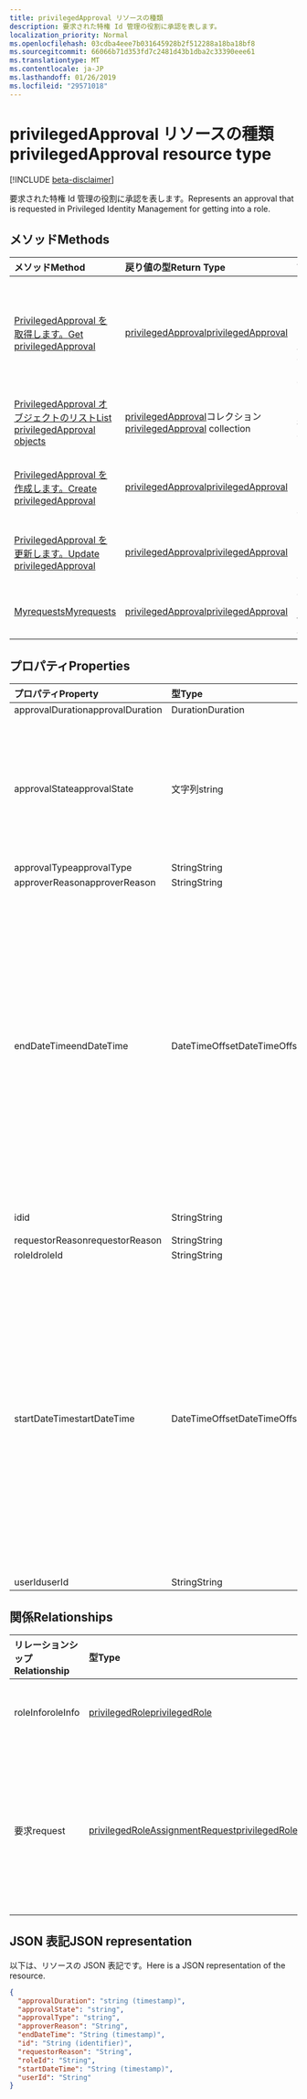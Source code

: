 ```yaml
---
title: privilegedApproval リソースの種類
description: 要求された特権 Id 管理の役割に承認を表します。
localization_priority: Normal
ms.openlocfilehash: 03cdba4eee7b031645928b2f512288a18ba18bf8
ms.sourcegitcommit: 66066b71d353fd7c2481d43b1dba2c33390eee61
ms.translationtype: MT
ms.contentlocale: ja-JP
ms.lasthandoff: 01/26/2019
ms.locfileid: "29571018"
---
```

# <a name="privilegedapproval-resource-type"></a><span data-ttu-id="5ba19-103">privilegedApproval リソースの種類</span><span class="sxs-lookup"><span data-stu-id="5ba19-103">privilegedApproval resource type</span></span>

[!INCLUDE [beta-disclaimer](../../includes/beta-disclaimer.md)]

<span data-ttu-id="5ba19-104">要求された特権 Id 管理の役割に承認を表します。</span><span class="sxs-lookup"><span data-stu-id="5ba19-104">Represents an approval that is requested in Privileged Identity Management for getting into a role.</span></span>


## <a name="methods"></a><span data-ttu-id="5ba19-105">メソッド</span><span class="sxs-lookup"><span data-stu-id="5ba19-105">Methods</span></span>

| <span data-ttu-id="5ba19-106">メソッド</span><span class="sxs-lookup"><span data-stu-id="5ba19-106">Method</span></span>           | <span data-ttu-id="5ba19-107">戻り値の型</span><span class="sxs-lookup"><span data-stu-id="5ba19-107">Return Type</span></span>    |<span data-ttu-id="5ba19-108">説明</span><span class="sxs-lookup"><span data-stu-id="5ba19-108">Description</span></span>|
|:---------------|:--------|:----------|
|[<span data-ttu-id="5ba19-109">PrivilegedApproval を取得します。</span><span class="sxs-lookup"><span data-stu-id="5ba19-109">Get privilegedApproval</span></span>](../api/privilegedapproval-get.md) | [<span data-ttu-id="5ba19-110">privilegedApproval</span><span class="sxs-lookup"><span data-stu-id="5ba19-110">privilegedApproval</span></span>](privilegedapproval.md) |<span data-ttu-id="5ba19-111">PrivilegedApproval オブジェクトのプロパティと関係を参照してください。</span><span class="sxs-lookup"><span data-stu-id="5ba19-111">Read properties and relationships of privilegedApproval object.</span></span>|
|[<span data-ttu-id="5ba19-112">PrivilegedApproval オブジェクトのリスト</span><span class="sxs-lookup"><span data-stu-id="5ba19-112">List privilegedApproval objects</span></span>](../api/privilegedapproval-list.md) | <span data-ttu-id="5ba19-113">[privilegedApproval](privilegedapproval.md)コレクション</span><span class="sxs-lookup"><span data-stu-id="5ba19-113">[privilegedApproval](privilegedapproval.md) collection</span></span>|<span data-ttu-id="5ba19-114">PrivilegedApproval のコレクションを取得します。</span><span class="sxs-lookup"><span data-stu-id="5ba19-114">Get the collection of privilegedApproval.</span></span>|
|[<span data-ttu-id="5ba19-115">PrivilegedApproval を作成します。</span><span class="sxs-lookup"><span data-stu-id="5ba19-115">Create privilegedApproval</span></span>](../api/privilegedapproval-post-privilegedapproval.md) | [<span data-ttu-id="5ba19-116">privilegedApproval</span><span class="sxs-lookup"><span data-stu-id="5ba19-116">privilegedApproval</span></span>](privilegedapproval.md)    |<span data-ttu-id="5ba19-117">PrivilegedApproval オブジェクトを作成します。</span><span class="sxs-lookup"><span data-stu-id="5ba19-117">Create privilegedApproval object.</span></span> |
|[<span data-ttu-id="5ba19-118">PrivilegedApproval を更新します。</span><span class="sxs-lookup"><span data-stu-id="5ba19-118">Update privilegedApproval</span></span>](../api/privilegedapproval-update.md) | [<span data-ttu-id="5ba19-119">privilegedApproval</span><span class="sxs-lookup"><span data-stu-id="5ba19-119">privilegedApproval</span></span>](privilegedapproval.md) |<span data-ttu-id="5ba19-120">PrivilegedApproval オブジェクトを更新します。</span><span class="sxs-lookup"><span data-stu-id="5ba19-120">Update privilegedApproval object.</span></span> |
|[<span data-ttu-id="5ba19-121">Myrequests</span><span class="sxs-lookup"><span data-stu-id="5ba19-121">Myrequests</span></span>](../api/privilegedapproval-myrequests.md)|[<span data-ttu-id="5ba19-122">privilegedApproval</span><span class="sxs-lookup"><span data-stu-id="5ba19-122">privilegedApproval</span></span>](privilegedapproval.md)|<span data-ttu-id="5ba19-123">要求側の承認の要求を取得します。</span><span class="sxs-lookup"><span data-stu-id="5ba19-123">Get the requestor's approval requests.</span></span>|

## <a name="properties"></a><span data-ttu-id="5ba19-124">プロパティ</span><span class="sxs-lookup"><span data-stu-id="5ba19-124">Properties</span></span>
| <span data-ttu-id="5ba19-125">プロパティ</span><span class="sxs-lookup"><span data-stu-id="5ba19-125">Property</span></span>     | <span data-ttu-id="5ba19-126">型</span><span class="sxs-lookup"><span data-stu-id="5ba19-126">Type</span></span>   |<span data-ttu-id="5ba19-127">説明</span><span class="sxs-lookup"><span data-stu-id="5ba19-127">Description</span></span>|
|:---------------|:--------|:----------|
|<span data-ttu-id="5ba19-128">approvalDuration</span><span class="sxs-lookup"><span data-stu-id="5ba19-128">approvalDuration</span></span>|<span data-ttu-id="5ba19-129">Duration</span><span class="sxs-lookup"><span data-stu-id="5ba19-129">Duration</span></span>||
|<span data-ttu-id="5ba19-130">approvalState</span><span class="sxs-lookup"><span data-stu-id="5ba19-130">approvalState</span></span>|<span data-ttu-id="5ba19-131">文字列</span><span class="sxs-lookup"><span data-stu-id="5ba19-131">string</span></span>| <span data-ttu-id="5ba19-132">可能な値は、`pending`、`approved`、`denied`、`aborted`、`canceled` です。</span><span class="sxs-lookup"><span data-stu-id="5ba19-132">Possible values are: `pending`, `approved`, `denied`, `aborted`, `canceled`.</span></span>|
|<span data-ttu-id="5ba19-133">approvalType</span><span class="sxs-lookup"><span data-stu-id="5ba19-133">approvalType</span></span>|<span data-ttu-id="5ba19-134">String</span><span class="sxs-lookup"><span data-stu-id="5ba19-134">String</span></span>||
|<span data-ttu-id="5ba19-135">approverReason</span><span class="sxs-lookup"><span data-stu-id="5ba19-135">approverReason</span></span>|<span data-ttu-id="5ba19-136">String</span><span class="sxs-lookup"><span data-stu-id="5ba19-136">String</span></span>||
|<span data-ttu-id="5ba19-137">endDateTime</span><span class="sxs-lookup"><span data-stu-id="5ba19-137">endDateTime</span></span>|<span data-ttu-id="5ba19-138">DateTimeOffset</span><span class="sxs-lookup"><span data-stu-id="5ba19-138">DateTimeOffset</span></span>|<span data-ttu-id="5ba19-p101">Timestamp 型は、ISO 8601 形式を使用して日付と時刻の情報を表し、必ず UTC 時間です。たとえば、2014 年 1 月 1 日午前 0 時 (UTC) は、次のようになります。`'2014-01-01T00:00:00Z'`</span><span class="sxs-lookup"><span data-stu-id="5ba19-p101">The Timestamp type represents date and time information using ISO 8601 format and is always in UTC time. For example, midnight UTC on Jan 1, 2014 would look like this: `'2014-01-01T00:00:00Z'`</span></span>|
|<span data-ttu-id="5ba19-141">id</span><span class="sxs-lookup"><span data-stu-id="5ba19-141">id</span></span>|<span data-ttu-id="5ba19-142">String</span><span class="sxs-lookup"><span data-stu-id="5ba19-142">String</span></span>| <span data-ttu-id="5ba19-143">読み取り専用です。</span><span class="sxs-lookup"><span data-stu-id="5ba19-143">Read-only.</span></span>|
|<span data-ttu-id="5ba19-144">requestorReason</span><span class="sxs-lookup"><span data-stu-id="5ba19-144">requestorReason</span></span>|<span data-ttu-id="5ba19-145">String</span><span class="sxs-lookup"><span data-stu-id="5ba19-145">String</span></span>||
|<span data-ttu-id="5ba19-146">roleId</span><span class="sxs-lookup"><span data-stu-id="5ba19-146">roleId</span></span>|<span data-ttu-id="5ba19-147">String</span><span class="sxs-lookup"><span data-stu-id="5ba19-147">String</span></span>||
|<span data-ttu-id="5ba19-148">startDateTime</span><span class="sxs-lookup"><span data-stu-id="5ba19-148">startDateTime</span></span>|<span data-ttu-id="5ba19-149">DateTimeOffset</span><span class="sxs-lookup"><span data-stu-id="5ba19-149">DateTimeOffset</span></span>|<span data-ttu-id="5ba19-p102">Timestamp 型は、ISO 8601 形式を使用して日付と時刻の情報を表し、必ず UTC 時間です。たとえば、2014 年 1 月 1 日午前 0 時 (UTC) は、次のようになります。`'2014-01-01T00:00:00Z'`</span><span class="sxs-lookup"><span data-stu-id="5ba19-p102">The Timestamp type represents date and time information using ISO 8601 format and is always in UTC time. For example, midnight UTC on Jan 1, 2014 would look like this: `'2014-01-01T00:00:00Z'`</span></span>|
|<span data-ttu-id="5ba19-152">userId</span><span class="sxs-lookup"><span data-stu-id="5ba19-152">userId</span></span>|<span data-ttu-id="5ba19-153">String</span><span class="sxs-lookup"><span data-stu-id="5ba19-153">String</span></span>||

## <a name="relationships"></a><span data-ttu-id="5ba19-154">関係</span><span class="sxs-lookup"><span data-stu-id="5ba19-154">Relationships</span></span>
| <span data-ttu-id="5ba19-155">リレーションシップ</span><span class="sxs-lookup"><span data-stu-id="5ba19-155">Relationship</span></span> | <span data-ttu-id="5ba19-156">型</span><span class="sxs-lookup"><span data-stu-id="5ba19-156">Type</span></span>   |<span data-ttu-id="5ba19-157">説明</span><span class="sxs-lookup"><span data-stu-id="5ba19-157">Description</span></span>|
|:---------------|:--------|:----------|
|<span data-ttu-id="5ba19-158">roleInfo</span><span class="sxs-lookup"><span data-stu-id="5ba19-158">roleInfo</span></span>| [<span data-ttu-id="5ba19-159">privilegedRole</span><span class="sxs-lookup"><span data-stu-id="5ba19-159">privilegedRole</span></span>](privilegedrole.md) | <span data-ttu-id="5ba19-p103">読み取り専用。Null 許容型。</span><span class="sxs-lookup"><span data-stu-id="5ba19-p103">Read-only. Nullable.</span></span>|
|<span data-ttu-id="5ba19-162">要求</span><span class="sxs-lookup"><span data-stu-id="5ba19-162">request</span></span>| [<span data-ttu-id="5ba19-163">privilegedRoleAssignmentRequest</span><span class="sxs-lookup"><span data-stu-id="5ba19-163">privilegedRoleAssignmentRequest</span></span>](privilegedroleassignmentrequest.md) | <span data-ttu-id="5ba19-164">読み取り専用です。</span><span class="sxs-lookup"><span data-stu-id="5ba19-164">Read-only.</span></span> <span data-ttu-id="5ba19-165">この承認オブジェクトのロール割り当ての依頼</span><span class="sxs-lookup"><span data-stu-id="5ba19-165">The role assignment request for this approval object</span></span>|

## <a name="json-representation"></a><span data-ttu-id="5ba19-166">JSON 表記</span><span class="sxs-lookup"><span data-stu-id="5ba19-166">JSON representation</span></span>
<span data-ttu-id="5ba19-167">以下は、リソースの JSON 表記です。</span><span class="sxs-lookup"><span data-stu-id="5ba19-167">Here is a JSON representation of the resource.</span></span>

<!-- {
  "blockType": "resource",
  "optionalProperties": [

  ],
  "@odata.type": "microsoft.graph.privilegedApproval"
}-->

```json
{
  "approvalDuration": "string (timestamp)",
  "approvalState": "string",
  "approvalType": "string",
  "approverReason": "String",
  "endDateTime": "String (timestamp)",
  "id": "String (identifier)",
  "requestorReason": "String",
  "roleId": "String",
  "startDateTime": "String (timestamp)",
  "userId": "String"
}

```

<!-- uuid: 8fcb5dbc-d5aa-4681-8e31-b001d5168d79
2015-10-25 14:57:30 UTC -->
<!--
{
  "type": "#page.annotation",
  "description": "privilegedApproval resource",
  "keywords": "",
  "section": "documentation",
  "tocPath": "",
  "suppressions": [
    "Error: /api-reference/beta/resources/privilegedapproval.md:\r\n      Exception processing links.\r\n    System.ArgumentException: Link Definition was null. Link text: !INCLUDE [beta-disclaimer](../../includes/beta-disclaimer.md)\r\n      at ApiDoctor.Validation.DocFile.get_LinkDestinations()\r\n      at ApiDoctor.Validation.DocSet.ValidateLinks(Boolean includeWarnings, String[] relativePathForFiles, IssueLogger issues, Boolean requireFilenameCaseMatch, Boolean printOrphanedFiles)"
  ]
}
-->

